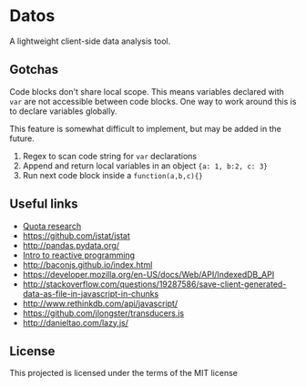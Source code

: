 # Datos

A lightweight client-side data analysis tool.


## Gotchas

Code blocks don't share local scope. This means variables declared with `var` are not accessible between code blocks. One way to work around this is to declare variables globally.

This feature is somewhat difficult to implement, but may be added in the future.
1. Regex to scan code string for `var` declarations
2. Append and return local variables in an object `{a: 1, b:2, c: 3}`
4. Run next code block inside a `function(a,b,c){}`



## Useful links
- [Quota research](http://www.html5rocks.com/en/tutorials/offline/quota-research/)
- https://github.com/jstat/jstat
- http://pandas.pydata.org/
- [Intro to reactive programming](https://gist.github.com/staltz/868e7e9bc2a7b8c1f754)
- http://baconjs.github.io/index.html
- https://developer.mozilla.org/en-US/docs/Web/API/IndexedDB_API
- http://stackoverflow.com/questions/19287586/save-client-generated-data-as-file-in-javascript-in-chunks
- http://www.rethinkdb.com/api/javascript/
- https://github.com/jlongster/transducers.js
- http://danieltao.com/lazy.js/

## License

This projected is licensed under the terms of the MIT license

